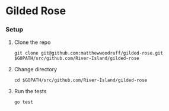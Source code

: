 # Gilded Rose

### Setup


1. Clone the repo
    ```
    git clone git@github.com:matthewwoodruff/gilded-rose.git $GOPATH/src/github.com/River-Island/gilded-rose
    ```

2. Change directory
    ```
    cd $GOPATH/src/github.com/River-Island/gilded-rose
    ```
    
3. Run the tests
    ```
    go test
    ```